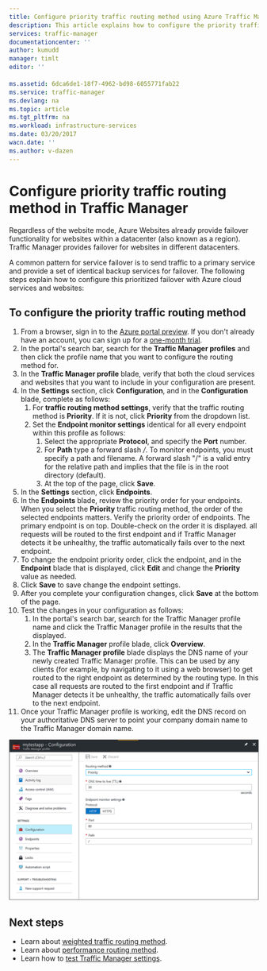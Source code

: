 ```yaml
---
title: Configure priority traffic routing method using Azure Traffic Manager | Azure
description: This article explains how to configure the priority traffic routing method in Traffic Manager
services: traffic-manager
documentationcenter: ''
author: kumudd
manager: timlt
editor: ''

ms.assetid: 6dca6de1-18f7-4962-bd98-6055771fab22
ms.service: traffic-manager
ms.devlang: na
ms.topic: article
ms.tgt_pltfrm: na
ms.workload: infrastructure-services
ms.date: 03/20/2017
wacn.date: ''
ms.author: v-dazen
---
```


# Configure priority traffic routing method in Traffic Manager

Regardless of the website mode, Azure Websites already provide failover functionality for websites within a datacenter (also known as a region). Traffic Manager provides failover for websites in different datacenters.

A common pattern for service failover is to send traffic to a primary service and provide a set of identical backup services for failover. The following steps explain how to configure this prioritized failover with Azure cloud services and websites:

## To configure the priority traffic routing method

1. From a browser, sign in to the [Azure portal preview](http://portal.azure.cn). If you don't already have an account, you can sign up for a [one-month trial](https://www.azure.cn/pricing/1rmb-trial/). 
2. In the portal's search bar, search for the **Traffic Manager profiles** and then click the profile name that you want to configure the routing method for.
3. In the **Traffic Manager profile** blade, verify that both the cloud services and websites that you want to include in your configuration are present.
4. In the **Settings** section, click **Configuration**, and in the **Configuration** blade, complete as follows:
    1. For **traffic routing method settings**, verify that the traffic routing method is **Priority**. If it is not, click **Priority** from the dropdown list.
    2. Set the **Endpoint monitor settings** identical for all every endpoint within this profile as follows:
        1. Select the appropriate **Protocol**, and specify the **Port** number. 
        2. For **Path** type a forward slash */*. To monitor endpoints, you must specify a path and filename. A forward slash "/" is a valid entry for the relative path and implies that the file is in the root directory (default).
        3. At the top of the page, click **Save**.
5. In the **Settings** section, click **Endpoints**.
6. In the **Endpoints** blade, review the priority order for your endpoints. When you select the **Priority** traffic routing method, the order of the selected endpoints matters. Verify the priority order of endpoints.  The primary endpoint is on top. Double-check on the order it is displayed. all requests will be routed to the first endpoint and if Traffic Manager detects it be unhealthy, the traffic automatically fails over to the next endpoint. 
7. To change the endpoint priority order, click the endpoint, and in the **Endpoint** blade that is displayed, click **Edit** and change the **Priority** value as needed. 
8. Click **Save** to save change the endpoint settings.
9. After you complete your configuration changes, click **Save** at the bottom of the page.
10. Test the changes in your configuration as follows:
    1.	In the portal's search bar, search for the Traffic Manager profile name and click the Traffic Manager profile in the results that the displayed.
    2.	In the **Traffic Manager** profile blade, click **Overview**.
    3.	The **Traffic Manager profile** blade displays the DNS name of your newly created Traffic Manager profile. This can be used by any clients (for example, by navigating to it using a web browser) to get routed to the right endpoint as determined by the routing type. In this case all requests are routed to the first endpoint and if Traffic Manager detects it be unhealthy, the traffic automatically fails over to the next endpoint.
11. Once your Traffic Manager profile is working, edit the DNS record on your authoritative DNS server to point your company domain name to the Traffic Manager domain name.

![Configuring priority traffic routing method using Traffic Manager][1]

## Next steps

- Learn about [weighted traffic routing method](traffic-manager-configure-weighted-routing-method.md).
- Learn about [performance routing method](traffic-manager-configure-performance-routing-method.md).
- Learn how to [test Traffic Manager settings](traffic-manager-testing-settings.md).

<!--Image references-->
[1]: ./media/traffic-manager-priority-routing-method/traffic-manager-priority-routing-method.png